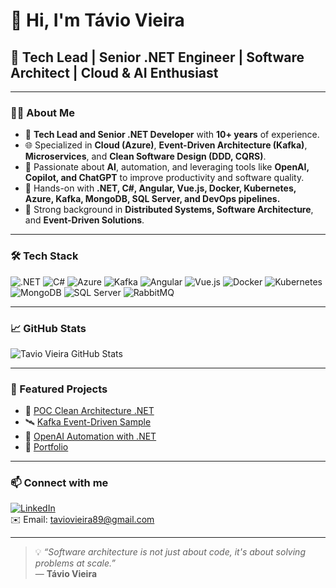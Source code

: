 # 👋 Hi, I'm Távio Vieira

## 🚀 Tech Lead | Senior .NET Engineer | Software Architect | Cloud & AI Enthusiast

---

### 👨‍💻 About Me
- 💼 **Tech Lead and Senior .NET Developer** with **10+ years** of experience.
- 🌐 Specialized in **Cloud (Azure)**, **Event-Driven Architecture (Kafka)**, **Microservices**, and **Clean Software Design (DDD, CQRS)**.
- 🤖 Passionate about **AI**, automation, and leveraging tools like **OpenAI, Copilot, and ChatGPT** to improve productivity and software quality.
- 🔧 Hands-on with **.NET, C#, Angular, Vue.js, Docker, Kubernetes, Azure, Kafka, MongoDB, SQL Server, and DevOps pipelines.**
- 🧠 Strong background in **Distributed Systems, Software Architecture**, and **Event-Driven Solutions**.

---

### 🛠️ Tech Stack
![.NET](https://img.shields.io/badge/.NET-512BD4?logo=dotnet&logoColor=white)
![C#](https://img.shields.io/badge/C%23-239120?logo=c-sharp&logoColor=white)
![Azure](https://img.shields.io/badge/Azure-0078D4?logo=microsoftazure&logoColor=white)
![Kafka](https://img.shields.io/badge/Kafka-231F20?logo=apachekafka&logoColor=white)
![Angular](https://img.shields.io/badge/Angular-DD0031?logo=angular&logoColor=white)
![Vue.js](https://img.shields.io/badge/Vue.js-35495E?logo=vuedotjs&logoColor=4FC08D)
![Docker](https://img.shields.io/badge/Docker-2496ED?logo=docker&logoColor=white)
![Kubernetes](https://img.shields.io/badge/Kubernetes-326CE5?logo=kubernetes&logoColor=white)
![MongoDB](https://img.shields.io/badge/MongoDB-47A248?logo=mongodb&logoColor=white)
![SQL Server](https://img.shields.io/badge/SQL_Server-CC2927?logo=microsoftsqlserver&logoColor=white)
![RabbitMQ](https://img.shields.io/badge/RabbitMQ-FF6600?logo=rabbitmq&logoColor=white)

---

### 📈 GitHub Stats
![Tavio Vieira GitHub Stats](https://github-readme-stats.vercel.app/api?username=taviovieira&show_icons=true&theme=radical)

---

### 🌟 Featured Projects
- 🚀 [POC Clean Architecture .NET](#)  
- 🛰️ [Kafka Event-Driven Sample](#)  
- 🤖 [OpenAI Automation with .NET](#)  
- 🔗 [Portfolio](https://araujostechsolutions.my.canva.site/)

---

### 📫 Connect with me
[![LinkedIn](https://img.shields.io/badge/LinkedIn-0077B5?logo=linkedin&logoColor=white)]([www.linkedin.com/in/távio-vieira-araújo-70a17979])  
✉️ Email: taviovieira89@gmail.com  

---

> 💡 *“Software architecture is not just about code, it's about solving problems at scale.”*  
> — **Távio Vieira**
